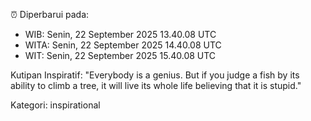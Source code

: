 ⏰ Diperbarui pada:
- WIB: Senin, 22 September 2025 13.40.08 UTC
- WITA: Senin, 22 September 2025 14.40.08 UTC
- WIT: Senin, 22 September 2025 15.40.08 UTC

Kutipan Inspiratif:
"Everybody is a genius. But if you judge a fish by its ability to climb a tree, it will live its whole life believing that it is stupid."


Kategori: inspirational

